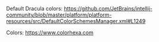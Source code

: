 Default Dracula colors:
https://github.com/JetBrains/intellij-community/blob/master/platform/platform-resources/src/DefaultColorSchemesManager.xml#L1249

Colors: https://www.colorhexa.com
